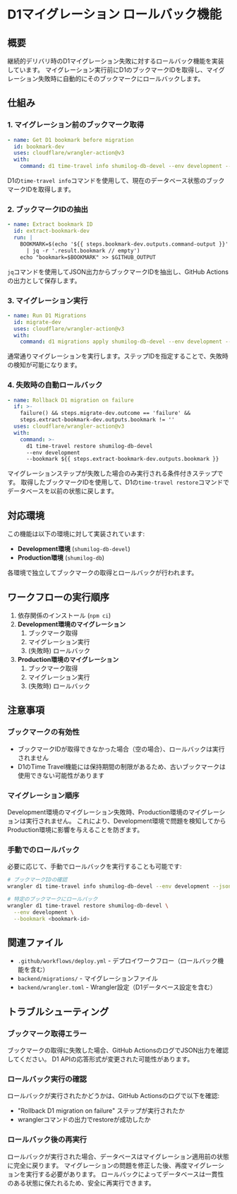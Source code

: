 # D1マイグレーション ロールバック機能

## 概要

継続的デリバリ時のD1マイグレーション失敗に対するロールバック機能を実装しています。
マイグレーション実行前にD1のブックマークIDを取得し、マイグレーション失敗時に自動的にそのブックマークにロールバックします。

## 仕組み

### 1. マイグレーション前のブックマーク取得

```yaml
- name: Get D1 bookmark before migration
  id: bookmark-dev
  uses: cloudflare/wrangler-action@v3
  with:
    command: d1 time-travel info shumilog-db-devel --env development --json
```

D1の`time-travel info`コマンドを使用して、現在のデータベース状態のブックマークIDを取得します。

### 2. ブックマークIDの抽出

```yaml
- name: Extract bookmark ID
  id: extract-bookmark-dev
  run: |
    BOOKMARK=$(echo '${{ steps.bookmark-dev.outputs.command-output }}' \
      | jq -r '.result.bookmark // empty')
    echo "bookmark=$BOOKMARK" >> $GITHUB_OUTPUT
```

`jq`コマンドを使用してJSON出力からブックマークIDを抽出し、GitHub Actionsの出力として保存します。

### 3. マイグレーション実行

```yaml
- name: Run D1 Migrations
  id: migrate-dev
  uses: cloudflare/wrangler-action@v3
  with:
    command: d1 migrations apply shumilog-db-devel --env development --remote
```

通常通りマイグレーションを実行します。ステップIDを指定することで、失敗時の検知が可能になります。

### 4. 失敗時の自動ロールバック

```yaml
- name: Rollback D1 migration on failure
  if: >-
    failure() && steps.migrate-dev.outcome == 'failure' &&
    steps.extract-bookmark-dev.outputs.bookmark != ''
  uses: cloudflare/wrangler-action@v3
  with:
    command: >-
      d1 time-travel restore shumilog-db-devel
      --env development
      --bookmark ${{ steps.extract-bookmark-dev.outputs.bookmark }}
```

マイグレーションステップが失敗した場合のみ実行される条件付きステップです。
取得したブックマークIDを使用して、D1の`time-travel restore`コマンドでデータベースを以前の状態に戻します。

## 対応環境

この機能は以下の環境に対して実装されています:

- **Development環境** (`shumilog-db-devel`)
- **Production環境** (`shumilog-db`)

各環境で独立してブックマークの取得とロールバックが行われます。

## ワークフローの実行順序

1. 依存関係のインストール (`npm ci`)
2. **Development環境のマイグレーション**
   1. ブックマーク取得
   2. マイグレーション実行
   3. (失敗時) ロールバック
3. **Production環境のマイグレーション**
   1. ブックマーク取得
   2. マイグレーション実行
   3. (失敗時) ロールバック

## 注意事項

### ブックマークの有効性

- ブックマークIDが取得できなかった場合（空の場合）、ロールバックは実行されません
- D1のTime Travel機能には保持期間の制限があるため、古いブックマークは使用できない可能性があります

### マイグレーション順序

Development環境のマイグレーション失敗時、Production環境のマイグレーションは実行されません。
これにより、Development環境で問題を検知してからProduction環境に影響を与えることを防ぎます。

### 手動でのロールバック

必要に応じて、手動でロールバックを実行することも可能です:

```bash
# ブックマークIDの確認
wrangler d1 time-travel info shumilog-db-devel --env development --json

# 特定のブックマークにロールバック
wrangler d1 time-travel restore shumilog-db-devel \
  --env development \
  --bookmark <bookmark-id>
```

## 関連ファイル

- `.github/workflows/deploy.yml` - デプロイワークフロー（ロールバック機能を含む）
- `backend/migrations/` - マイグレーションファイル
- `backend/wrangler.toml` - Wrangler設定（D1データベース設定を含む）

## トラブルシューティング

### ブックマーク取得エラー

ブックマークの取得に失敗した場合、GitHub ActionsのログでJSON出力を確認してください。
D1 APIの応答形式が変更された可能性があります。

### ロールバック実行の確認

ロールバックが実行されたかどうかは、GitHub Actionsのログで以下を確認:
- "Rollback D1 migration on failure" ステップが実行されたか
- wranglerコマンドの出力でrestoreが成功したか

### ロールバック後の再実行

ロールバックが実行された場合、データベースはマイグレーション適用前の状態に完全に戻ります。
マイグレーションの問題を修正した後、再度マイグレーションを実行する必要があります。
ロールバックによってデータベースは一貫性のある状態に保たれるため、安全に再実行できます。

